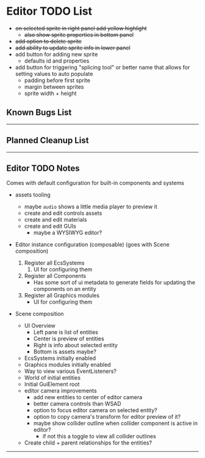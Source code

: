 # Editor TODO List

* ~~on selected sprite in right panel add yellow highlight~~
    * ~~also show sprite properties in bottom panel~~
* ~~add option to delete sprite~~
* ~~add ability to update sprite info in lower panel~~
* add button for adding new sprite
    * defaults id and properties
* add button for triggering "splicing tool" or better name that allows for setting values to auto populate
    * padding before first sprite
    * margin between sprites
    * sprite width + height

## Known Bugs List

-----------------------------------------------------------------------------------------------------------------------

## Planned Cleanup List

-----------------------------------------------------------------------------------------------------------------------

## Editor TODO Notes

Comes with default configuration for built-in components and systems

* assets tooling
    * maybe `audio` shows a little media player to preview it
    * create and edit controls assets
    * create and edit materials
    * create and edit GUIs
        * maybe a WYSIWYG editor?

* Editor instance configuration (composable) (goes with Scene composition)
    1. Register all EcsSystems
        1. UI for configuring them
    2. Register all Components
        * Has some sort of ui metadata to generate fields for updating the components on an entity
    3. Register all Graphics modules
        * UI for configuring them

* Scene composition
    * UI Overview
        * Left pane is list of entities
        * Center is preview of entities
        * Right is info about selected entity
        * Bottom is assets maybe?
    * EcsSystems initially enabled
    * Graphics modules initially enabled
    * Way to view various EventListeners?
    * World of initial entities
    * Initial GuiElement root
    * editor camera improvements
        * add new entities to center of editor camera
        * better camera controls than WSAD
        * option to focus editor camera on selected entity?
        * option to copy camera's transform for editor preview of it?
        * maybe show collider outline when collider component is active in editor?
            * if not this a toggle to view all collider outlines
    * Create child + parent relationships for the entities?

-----------------------------------------------------------------------------------------------------------------------
